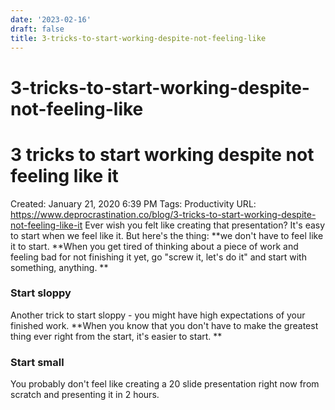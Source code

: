 ```yaml
---
date: '2023-02-16'
draft: false
title: 3-tricks-to-start-working-despite-not-feeling-like
---
```


# 3-tricks-to-start-working-despite-not-feeling-like

# 3 tricks to start working despite not feeling like it
Created: January 21, 2020 6:39 PM
Tags: Productivity
URL: https://www.deprocrastination.co/blog/3-tricks-to-start-working-despite-not-feeling-like-it
Ever wish you felt like creating that presentation?
It's easy to start when we feel like it.
But here's the thing: **we don't have to feel like it to start.
**When you get tired of thinking about a piece of work and feeling bad for not finishing it yet, go "screw it, let's do it" and start with something, anything.
**
### Start sloppy
Another trick to start sloppy - you might have high expectations of your finished work.
**When you know that you don't have to make the greatest thing ever right from the start, it's easier to start.
**
### Start small
You probably don't feel like creating a 20 slide presentation right now from scratch and presenting it in 2 hours.
